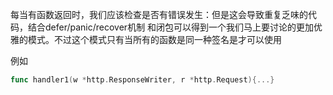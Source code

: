 每当有函数返回时，我们应该检查是否有错误发生：但是这会导致重复乏味的代码，结合defer/panic/recover机制
和闭包可以得到一个我们马上要讨论的更加优雅的模式。不过这个模式只有当所有的函数是同一种签名是才可以使用


例如
```go
func handler1(w *http.ResponseWriter, r *http.Request){...}
```

